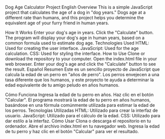 Dog Age Calculator Project
English
Overview
This is a simple JavaScript project that calculates the age of a dog in "dog years." Dogs age at a different rate than humans, and this project helps you determine the equivalent age of your furry friend in human years.

How It Works
Enter your dog's age in years.
Click the "Calculate" button.
The program will display your dog's age in human years, based on a common formula used to estimate dog age.
Technologies Used
HTML: Used for creating the user interface.
JavaScript: Used for the age calculation.
CSS: Used for styling the interface.
How to Use
Clone or download the repository to your computer.
Open the index.html file in your web browser.
Enter your dog's age and click the "Calculate" button to see the result.
Español
Resumen
Este es un sencillo proyecto de JavaScript que calcula la edad de un perro en "años de perro". Los perros envejecen a una tasa diferente que los humanos, y este proyecto te ayuda a determinar la edad equivalente de tu amigo peludo en años humanos.

Cómo Funciona
Ingresa la edad de tu perro en años.
Haz clic en el botón "Calcular".
El programa mostrará la edad de tu perro en años humanos, basándose en una fórmula comúnmente utilizada para estimar la edad de los perros.
Tecnologías Utilizadas
HTML: Utilizado para crear la interfaz de usuario.
JavaScript: Utilizado para el cálculo de la edad.
CSS: Utilizado para dar estilo a la interfaz.
Cómo Usar
Clona o descarga el repositorio en tu ordenador.
Abre el archivo index.html en tu navegador web.
Ingresa la edad de tu perro y haz clic en el botón "Calcular" para ver el resultado.
